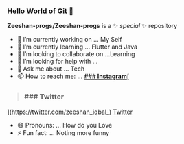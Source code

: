 ### Hello World of Git 👋


**Zeeshan-progs/Zeeshan-progs** is a ✨ _special_ ✨ repository 


- 🔭 I’m currently working on ... My Self
- 🌱 I’m currently learning ... Flutter and Java
- 👯 I’m looking to collaborate on ...Learning  
- 🤔 I’m looking for help with ...
- 💬 Ask me about ... Tech 
- 📫 How to reach me: ... [**### Instagram**](https://www.instagram.com/codewithnix/)[

> ### **### **Twitter****

](https://twitter.com/zeeshan_iqbal_)
[Twitter](https://twitter.com/zeeshan_iqbal_)
- 😄 Pronouns: ...  How do you Love   
- ⚡ Fun fact: ... Noting more funny 
